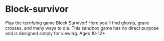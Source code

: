# Block-survivor
Play the terrifying game Block Survivor! Here you'll find ghosts, grave crosses, and many ways to die. This sandbox game has no direct purpose and is designed simply for viewing. Ages 10-12+
